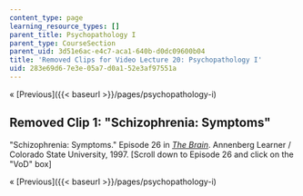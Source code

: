 ```yaml
---
content_type: page
learning_resource_types: []
parent_title: Psychopathology I
parent_type: CourseSection
parent_uid: 3d51e6ac-e4c7-aca1-640b-d0dc09600b04
title: 'Removed Clips for Video Lecture 20: Psychopathology I'
uid: 283e69d6-7e3e-05a7-d0a1-52e3af97551a
---
```


« [Previous]({{< baseurl >}}/pages/psychopathology-i)

Removed Clip 1: "Schizophrenia: Symptoms"
-----------------------------------------

"Schizophrenia: Symptoms." Episode 26 in [_The Brain_](http://www.learner.org/resources/series142.html). Annenberg Learner / Colorado State University, 1997. \[Scroll down to Episode 26 and click on the "VoD" box\]

« [Previous]({{< baseurl >}}/pages/psychopathology-i)